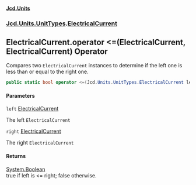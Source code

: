 #### [Jcd.Units](index.md 'index')
### [Jcd.Units.UnitTypes](Jcd.Units.UnitTypes.md 'Jcd.Units.UnitTypes').[ElectricalCurrent](Jcd.Units.UnitTypes.ElectricalCurrent.md 'Jcd.Units.UnitTypes.ElectricalCurrent')

## ElectricalCurrent.operator <=(ElectricalCurrent, ElectricalCurrent) Operator

Compares two `ElectricalCurrent` instances to determine if the left one is less than or equal to the right one.

```csharp
public static bool operator <=(Jcd.Units.UnitTypes.ElectricalCurrent left, Jcd.Units.UnitTypes.ElectricalCurrent right);
```
#### Parameters

<a name='Jcd.Units.UnitTypes.ElectricalCurrent.op_LessThanOrEqual(Jcd.Units.UnitTypes.ElectricalCurrent,Jcd.Units.UnitTypes.ElectricalCurrent).left'></a>

`left` [ElectricalCurrent](Jcd.Units.UnitTypes.ElectricalCurrent.md 'Jcd.Units.UnitTypes.ElectricalCurrent')

The left `ElectricalCurrent`

<a name='Jcd.Units.UnitTypes.ElectricalCurrent.op_LessThanOrEqual(Jcd.Units.UnitTypes.ElectricalCurrent,Jcd.Units.UnitTypes.ElectricalCurrent).right'></a>

`right` [ElectricalCurrent](Jcd.Units.UnitTypes.ElectricalCurrent.md 'Jcd.Units.UnitTypes.ElectricalCurrent')

The right `ElectricalCurrent`

#### Returns
[System.Boolean](https://docs.microsoft.com/en-us/dotnet/api/System.Boolean 'System.Boolean')  
true if left is <= right; false otherwise.
